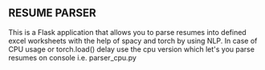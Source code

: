 ## RESUME PARSER
This is a Flask application that allows you to parse resumes into defined excel worksheets with the help of spacy and torch by using NLP. 
In case of CPU usage or torch.load() delay use the cpu version which let's you parse resumes on console i.e. parser_cpu.py
